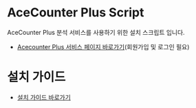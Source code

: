 # AceCounter Plus Script
AceCounter Plus 분석 서비스를 사용하기 위한 설치 스크립트 입니다.
* [Acecounter Plus 서비스 페이지 바로가기](https://new.acecounter.com)(회원가입 및 로그인 필요)

# 설치 가이드
* [설치 가이드 바로가기](https://github.com/nhnent/ace.guide.script/wiki)
